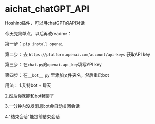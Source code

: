 # aichat_chatGPT_API
Hoshino插件，可以用chatGPT的API对话

今天先简单点，以后再改readme：

第一步：
`pip install openai`

第二步：
去 `https://platform.openai.com/account/api-keys` 获取API key

第三步：
在`chat.py`的`openai.api_key`填写API key

第四步：
在`__bot__.py` 里添加文件夹名，然后重启bot

用法：
1.艾特bot + 聊天

2.然后你就能和bot畅聊了

3.一分钟内没发消息bot会自动关闭会话

4."结束会话"能提前结束会话
